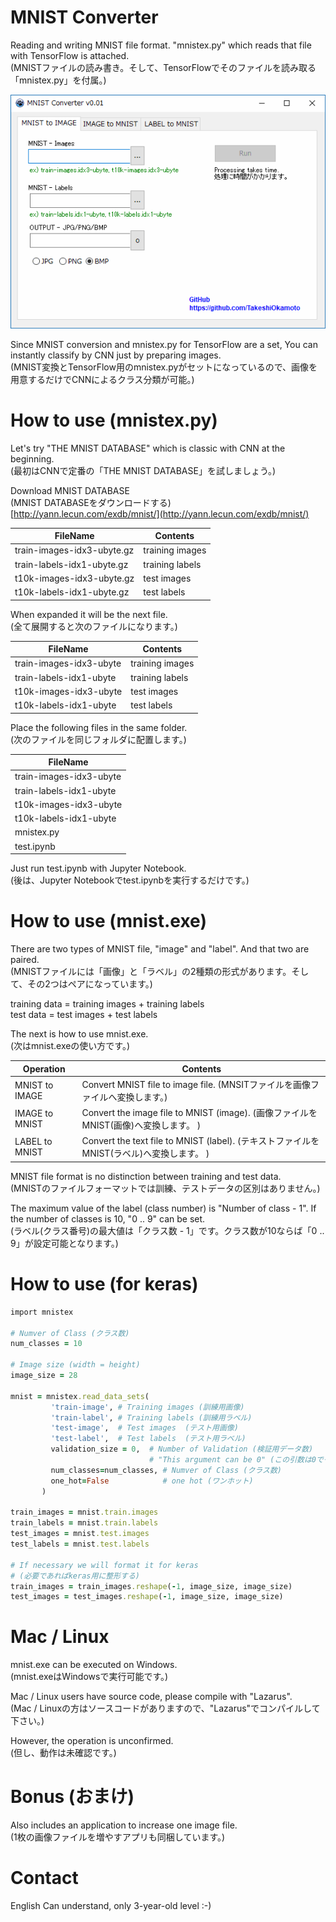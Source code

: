 # MNIST Converter
Reading and writing MNIST file format.  "mnistex.py" which reads that file with TensorFlow is attached.  
(MNISTファイルの読み書き。そして、TensorFlowでそのファイルを読み取る「mnistex.py」を付属。)  
  
<img src="https://github.com/TakeshiOkamoto/MNIST-Converter/blob/master/image.png">  
  
Since MNIST conversion and mnistex.py for TensorFlow are a set, You can instantly classify by CNN just by preparing images.   
(MNIST変換とTensorFlow用のmnistex.pyがセットになっているので、画像を用意するだけでCNNによるクラス分類が可能。)  
    
# How to use (mnistex.py)  
  
Let's try "THE MNIST DATABASE" which is classic with CNN at the beginning.  
(最初はCNNで定番の「THE MNIST DATABASE」を試しましょう。)  
  
Download MNIST DATABASE    
(MNIST DATABASEをダウンロードする)    
[http://yann.lecun.com/exdb/mnist/](http://yann.lecun.com/exdb/mnist/)

| FileName | Contents |
----|---- 
| train-images-idx3-ubyte.gz | training images |  
| train-labels-idx1-ubyte.gz | training labels |   
| t10k-images-idx3-ubyte.gz | test images |   
| t10k-labels-idx1-ubyte.gz | test labels |   
  
When expanded it will be the next file.  
(全て展開すると次のファイルになります。)  

| FileName | Contents |
----|---- 
| train-images-idx3-ubyte | training images |  
| train-labels-idx1-ubyte | training labels |   
| t10k-images-idx3-ubyte | test images |   
| t10k-labels-idx1-ubyte | test labels | 
  
Place the following files in the same folder.  
(次のファイルを同じフォルダに配置します。)

| FileName |
|----|
| train-images-idx3-ubyte |  
| train-labels-idx1-ubyte |  
| t10k-images-idx3-ubyte | 
| t10k-labels-idx1-ubyte | 
| mnistex.py | 
| test.ipynb | 

Just run test.ipynb with Jupyter Notebook.  
(後は、Jupyter Notebookでtest.ipynbを実行するだけです。)
  
# How to use (mnist.exe)  
  
There are two types of MNIST file,  "image" and "label". And that two are paired.  
(MNISTファイルには「画像」と「ラベル」の2種類の形式があります。そして、その2つはペアになっています。)
  
training data = training images + training labels  
test data  = test images  + test labels  
  
The next is how to use mnist.exe.  
(次はmnist.exeの使い方です。)  

| Operation | Contents |
----|---- 
| MNIST to IMAGE | Convert MNIST file to image file. (MNSITファイルを画像ファイルへ変換します。) |  
| IMAGE to MNIST | Convert the image file to MNIST (image). (画像ファイルをMNIST(画像)へ変換します。 ) |   
| LABEL to MNIST | Convert the text file to MNIST (label). (テキストファイルをMNIST(ラベル)へ変換します。 ) |   

MNIST file format is no distinction between training and test data.  
(MNISTのファイルフォーマットでは訓練、テストデータの区別はありません。)  
  
The maximum value of the label (class number) is "Number of class - 1". If the number of classes is 10, "0 .. 9" can be set.  
(ラベル(クラス番号)の最大値は「クラス数 - 1」です。クラス数が10ならば「0 .. 9」が設定可能となります。)  
  
# How to use (for keras) 
  
```rb
import mnistex

# Numver of Class (クラス数)
num_classes = 10

# Image size (width = height) 
image_size = 28

mnist = mnistex.read_data_sets(
         'train-image', # Training images (訓練用画像)
         'train-label', # Training labels (訓練用ラベル)
         'test-image',  # Test images  (テスト用画像)
         'test-label',  # Test labels  (テスト用ラベル) 
         validation_size = 0,  # Number of Validation (検証用データ数)
                               # "This argument can be 0" (この引数は0でも可能)
         num_classes=num_classes, # Numver of Class (クラス数)
         one_hot=False            # one hot (ワンホット)
       )

train_images = mnist.train.images
train_labels = mnist.train.labels
test_images = mnist.test.images
test_labels = mnist.test.labels

# If necessary we will format it for keras
# (必要であればkeras用に整形する)
train_images = train_images.reshape(-1, image_size, image_size)
test_images = test_images.reshape(-1, image_size, image_size)
```  
  
# Mac / Linux  

mnist.exe can be executed on Windows.  
(mnist.exeはWindowsで実行可能です。)  
  
Mac / Linux users have source code, please compile with "Lazarus".  
(Mac / Linuxの方はソースコードがありますので、"Lazarus"でコンパイルして下さい。)
  
However, the operation is unconfirmed.   
(但し、動作は未確認です。)  
  
# Bonus (おまけ)
  
Also includes an application to increase one image file.  
(1枚の画像ファイルを増やすアプリも同梱しています。)
  
# Contact  
English Can understand, only 3-year-old level :-)
